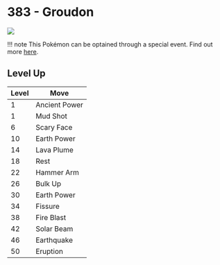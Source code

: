 # 383 - Groudon
![][383]

!!! note
    This Pokémon can be optained through a special event. Find out more [here](../../special_events/#groudon).

## Level Up

Level | Move
---   | ---
  1   | Ancient Power
  1   | Mud Shot
  6   | Scary Face
 10   | Earth Power
 14   | Lava Plume
 18   | Rest
 22   | Hammer Arm
 26   | Bulk Up
 30   | Earth Power
 34   | Fissure
 38   | Fire Blast
 42   | Solar Beam
 46   | Earthquake
 50   | Eruption

[383]: ../img/pokemon/383.png
